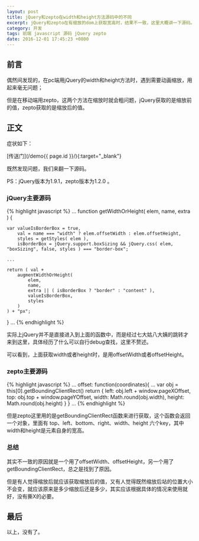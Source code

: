 ```yaml
---
layout: post
title: jQuery和zepto在width和height方法源码中的不同
excerpt: jQuery和zepto在有缩放的dom上获取宽高时，结果不一致，这里大概讲一下源码。
category: 开发
tags: 前端 javascript 源码 jQuery zepto
date: 2016-12-01 17:45:23 +0800
---
```


## 前言

偶然间发现的，在pc端用jQuery的width和height方法时，遇到需要动画缩放，用起来毫无问题；

但是在移动端用zepto，这两个方法在缩放时就会粗问题，jQuery获取的是缩放前的值，zepto获取的是缩放后的值。

## 正文

症状如下：

[传送门](/demo{{ page.id }}/){:target="_blank"}

既然发现问题，我们来翻一下源码。

PS：jQuery版本为1.9.1，zepto版本为1.2.0 。

### jQuery主要源码

{% highlight javascript %}
...
function getWidthOrHeight( elem, name, extra ) {

    var valueIsBorderBox = true,
        val = name === "width" ? elem.offsetWidth : elem.offsetHeight,
        styles = getStyles( elem ),
        isBorderBox = jQuery.support.boxSizing && jQuery.css( elem, "boxSizing", false, styles ) === "border-box";

    ...

    return ( val +
        augmentWidthOrHeight(
            elem,
            name,
            extra || ( isBorderBox ? "border" : "content" ),
            valueIsBorderBox,
            styles
        )
    ) + "px";
}
...
{% endhighlight %}

实际上jQuery并不是直接进入到上面的函数中，而是经过七大姑八大姨的跳转才来到这里，具体经历了什么可以自行debug查找，这里不赘述。

可以看到，上面获取width或者height时，是用offsetWidth或者offsetHeight。

### zepto主要源码

{% highlight javascript %}
...
offset: function(coordinates){
    ...
    var obj = this[0].getBoundingClientRect()
    return {
        left: obj.left + window.pageXOffset,
        top: obj.top + window.pageYOffset,
        width: Math.round(obj.width),
        height: Math.round(obj.height)
    }
}
...
{% endhighlight %}

但是zepto这里用的是getBoundingClientRect函数来进行获取，这个函数会返回一个对象，里面有 top、left、bottom、right、width、height 六个key，其中width和height是元素自身的宽高。

### 总结

其实不一致的原因就是一个用了offsetWidth、offsetHeight，另一个用了getBoundingClientRect，总之是找到了原因。

但是有人觉得缩放后就应该获取缩放后的值，又有人觉得既然缩放后站的位置大小不会变，就应该原来是多少缩放后还是多少，其实应该根据具体的情况来使用就好，没有撕X的必要。

## 最后

以上，没有了。
